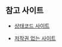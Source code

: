 ## 참고 사이트

- [상태코드 사이트](https://velog.io/@soyeon207/HTTP-%EC%83%81%ED%83%9C-%EC%BD%94%EB%93%9C-%EC%A0%95%EB%A6%AC#%E2%99%80%EF%B8%8F-%EB%A0%88%ED%8D%BC%EB%9F%B0%EC%8A%A4)

- [저작권 없는 사이트](https://m.blog.naver.com/shlee1175/223103688845)
